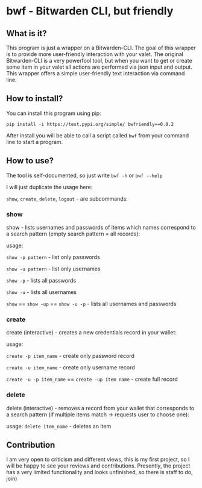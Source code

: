 # bwf - Bitwarden CLI, but friendly

## What is it?
This program is just a wrapper on a Bitwarden-CLI. The goal of this
wrapper is to provide more user-friendly interaction with your valet.
The original Bitwarden-CLI is a very powerfool tool, but when you want
to get or create some item in your valet all actions are performed
via json input and output. This wrapper offers a simple user-friendly
text interaction via command line.

## How to install?
You can install this program using pip:
```
pip install -i https://test.pypi.org/simple/ bwfriendly==0.0.2
```
After install you will be able to call a script called `bwf` from
your command line to start a program.

## How to use?
The tool is self-documented, so just write `bwf -h` or `bwf --help`

I will just duplicate the usage here:

`show`, `create`, `delete`, `logout` - are subcommands:

### show
show - lists usernames and passwords of items which names
correspond to a search pattern (empty search pattern = all records):

usage:

`show -p pattern` - list only passwords

`show -u pattern` - list only usernames

`show -p` - lists all passwords

`show -u` - lists all usernames

`show` == `show -up` == `show -u -p` - lists all usernames and passwords

### create
create (interactive) - creates a new credentials record in your wallet:

usage:

`create -p item_name` - create only password record 

`create -u item_name` - create only username record 

`create -u -p item_name` == `create -up item name` - create full record

### delete
delete (interactive) - removes a record from your wallet that corresponds
to a search pattern (if multiple items match -> requests user to choose one):

usage:
`delete item_name` - deletes an item

## Contribution
I am very open to criticism and different views, this is my
first project, so I will be happy to see your reviews 
and contributions. Presently, the project has a very limited 
functionality and looks unfinished, so there is staff to do, join)